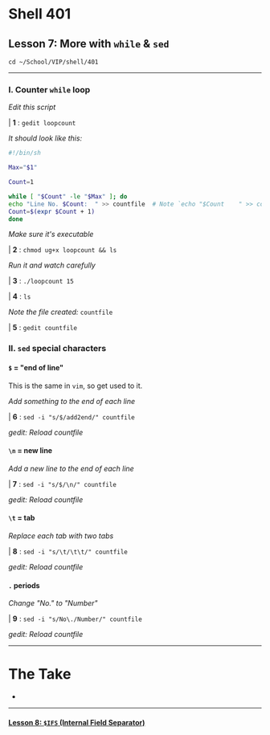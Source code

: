 # Shell 401
## Lesson 7: More with `while` & `sed`

`cd ~/School/VIP/shell/401`

___

### I. Counter `while` loop

*Edit this script*

| **1** : `gedit loopcount`

*It should look like this:*

```sh
#!/bin/sh

Max="$1"

Count=1

while [ "$Count" -le "$Max" ]; do
echo "Line No. $Count:	" >> countfile  # Note `echo "$Count	" >> countfile` contains a "tab" in the echo statement
Count=$(expr $Count + 1)
done
```

*Make sure it's executable*

| **2** : `chmod ug+x loopcount && ls`

*Run it and watch carefully*

| **3** : `./loopcount 15`

| **4** : `ls`

*Note the file created:* `countfile`

| **5** : `gedit countfile`

### II. `sed` special characters

#### `$` = "end of line"

This is the same in `vim`, so get used to it.

*Add something to the end of each line*

| **6** : `sed -i "s/$/add2end/" countfile`

*gedit: Reload countfile*

#### `\n` = new line

*Add a new line to the end of each line*

| **7** : `sed -i "s/$/\n/" countfile`

*gedit: Reload countfile*

#### `\t` = tab

*Replace each tab with two tabs*

| **8** : `sed -i "s/\t/\t\t/" countfile`

*gedit: Reload countfile*

#### `.` periods

*Change "No." to "Number"*

| **9** : `sed -i "s/No\./Number/" countfile`

*gedit: Reload countfile*

___

# The Take

-

___

#### [Lesson 8: `$IFS` (Internal Field Separator)](https://github.com/inkVerb/vip/blob/master/401-shell/Lesson-08.md)
